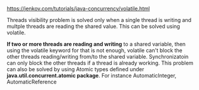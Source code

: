 https://jenkov.com/tutorials/java-concurrency/volatile.html

 Threads visibility problem is solved only when a single thread is writing and multple threads are reading the shared value. This can be solved using volatile. 

 **If two or more threads are  reading and writing** to a shared variable, then using the volatile keyword for that is not enough, volatile can't block the other threads reading/writing from/to the shared variable. Synchronizatoin can only block the other threads if a thread is already working. This problem can also be solved by using Atomic types defined under **java.util.concurrent.atomic package**. For instance AutomaticInteger, AutomaticReference

 
